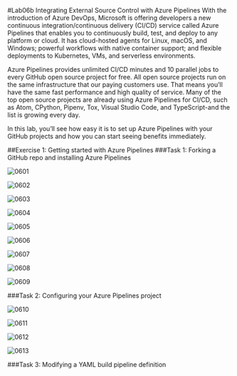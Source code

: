 #Lab06b Integrating External Source Control with Azure Pipelines
With the introduction of Azure DevOps, Microsoft is offering developers a new continuous integration/continuous delivery (CI/CD) service called Azure Pipelines that enables you to continuously build, test, and deploy to any platform or cloud. It has cloud-hosted agents for Linux, macOS, and Windows; powerful workflows with native container support; and flexible deployments to Kubernetes, VMs, and serverless environments.

Azure Pipelines provides unlimited CI/CD minutes and 10 parallel jobs to every GitHub open source project for free. All open source projects run on the same infrastructure that our paying customers use. That means you’ll have the same fast performance and high quality of service. Many of the top open source projects are already using Azure Pipelines for CI/CD, such as Atom, CPython, Pipenv, Tox, Visual Studio Code, and TypeScript-and the list is growing every day.

In this lab, you’ll see how easy it is to set up Azure Pipelines with your GitHub projects and how you can start seeing benefits immediately.

##Exercise 1: Getting started with Azure Pipelines
###Task 1: Forking a GitHub repo and installing Azure Pipelines

![0601](imagesEvidencia6b/0601.PNG)

![0602](imagesEvidencia6b/0602.PNG)

![0603](imagesEvidencia6b/0603.PNG)

![0604](imagesEvidencia6b/0604.PNG)

![0605](imagesEvidencia6b/0605.PNG)

![0606](imagesEvidencia6b/0606.PNG)

![0607](imagesEvidencia6b/0607.PNG)

![0608](imagesEvidencia6b/0608.PNG)

![0609](imagesEvidencia6b/0609.PNG)

###Task 2: Configuring your Azure Pipelines project

![0610](imagesEvidencia6b/0610.PNG)

![0611](imagesEvidencia6b/0611.PNG)

![0612](imagesEvidencia6b/0612.PNG)

![0613](imagesEvidencia6b/0613.PNG)

###Task 3: Modifying a YAML build pipeline definition
